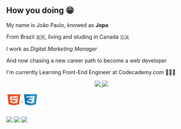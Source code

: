 ## How you doing 😁
My name is João Paulo, knowed as **Jopa**

From Brazil 🇧🇷, living and studing in Canada 🇨🇦

I work as _Digital Marketing Manager_

And now chasing a new career path to become a web developer

I'm currently Learning Front-End Engineer at Codecademy.com 👨🏻‍💻

<div align="center">
  <a href="https://github.com/jopacorrea">
  <img height="150em" src="https://github-readme-stats.vercel.app/api?username=jopacorrea&show_icons=true&theme=ayu-mirage&include_all_commits=true&count_private=true"/>
  <img height="150em" widht="150em" src="https://github-readme-stats.vercel.app/api/top-langs/?username=jopacorrea&layout=compact&langs_count=7&theme=ayu-mirage"/>
</div>

<div style="display: inline_block"><br>
  <img align="center" alt="Jopa-HTML" height="30" width="40" src="https://raw.githubusercontent.com/devicons/devicon/master/icons/html5/html5-original.svg">
  <img align="center" alt="Jopa-CSS" height="30" width="40" src="https://raw.githubusercontent.com/devicons/devicon/master/icons/css3/css3-original.svg">
</div>
 
  ##
 
<div> 
  <a href="https://www.instagram.com/jopacorrea/" target="_blank"><img src="https://img.shields.io/badge/-Instagram-%23E4405F?style=for-the-badge&logo=instagram&logoColor=white" target="_blank"></a>
  <a href="https://www.linkedin.com/in/joaopaulo-correa/" target="_blank"><img src="https://img.shields.io/badge/-LinkedIn-%230077B5?style=for-the-badge&logo=linkedin&logoColor=white" target="_blank"></a>   
  <a href = "mailto:jopa.correa27@gmail.com"><img src="https://img.shields.io/badge/-Gmail-%23333?style=for-the-badge&logo=gmail&logoColor=white" target="_blank"></a>
 

</div>
